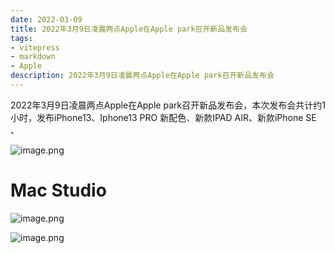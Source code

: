 ```yaml
---
date: 2022-03-09
title: 2022年3月9日凌晨两点Apple在Apple park召开新品发布会
tags:
- vitepress
- markdown
- Apple
description: 2022年3月9日凌晨两点Apple在Apple park召开新品发布会
---
```

<meta name="referrer" content="no-referrer" />



2022年3月9日凌晨两点Apple在Apple park召开新品发布会，本次发布会共计约1小时，发布iPhone13、Iphone13 PRO 新配色、新款IPAD AIR、新款iPhone SE 、

![image.png](https://cdn.nlark.com/yuque/0/2022/png/25635684/1646834557156-df24c48d-7efe-4b0b-94d7-76727ce13b8e.png#clientId=u94bfd8eb-bba4-4&crop=0&crop=0&crop=1&crop=1&from=paste&height=363&id=u3714fbf4&margin=%5Bobject%20Object%5D&name=image.png&originHeight=1418&originWidth=954&originalType=binary&ratio=1&rotation=0&showTitle=false&size=780873&status=done&style=none&taskId=u802adc5c-7419-4955-a276-1624744a8d7&title=&width=244)
# 
# Mac Studio
![image.png](https://cdn.nlark.com/yuque/0/2022/png/25635684/1646834745319-0959d2ef-d8c8-4976-9f48-301c021b4945.png#clientId=u94bfd8eb-bba4-4&crop=0&crop=0&crop=1&crop=1&from=paste&height=571&id=u1ab8807d&margin=%5Bobject%20Object%5D&name=image.png&originHeight=1142&originWidth=1720&originalType=binary&ratio=1&rotation=0&showTitle=false&size=1333124&status=done&style=none&taskId=ud91dd573-d1c3-47be-af8c-942d88d4619&title=&width=860)

![image.png](https://cdn.nlark.com/yuque/0/2022/png/25635684/1646834720290-750220eb-4ded-4d39-b480-e3b6fb441bc2.png#clientId=u94bfd8eb-bba4-4&crop=0&crop=0&crop=1&crop=1&from=paste&height=636&id=u8176354c&margin=%5Bobject%20Object%5D&name=image.png&originHeight=1272&originWidth=1780&originalType=binary&ratio=1&rotation=0&showTitle=false&size=2699037&status=done&style=none&taskId=u6de502e6-0244-44ae-a09d-be0c4cf1315&title=&width=890)


